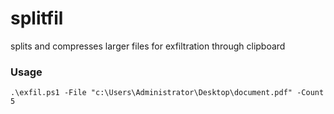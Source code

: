 # splitfil
splits and compresses larger files for exfiltration through clipboard

### Usage

`.\exfil.ps1 -File "c:\Users\Administrator\Desktop\document.pdf" -Count 5`
